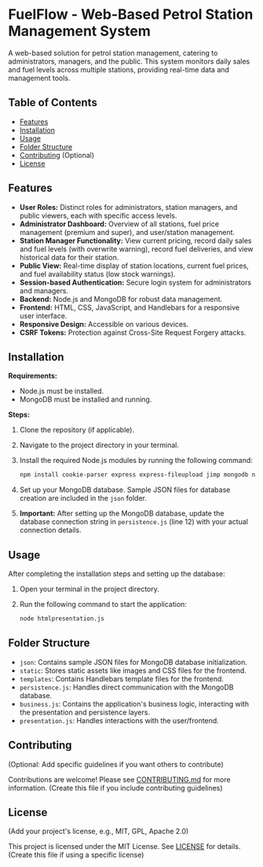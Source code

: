 # FuelFlow - Web-Based Petrol Station Management System

A web-based solution for petrol station management, catering to administrators, managers, and the public. This system monitors daily sales and fuel levels across multiple stations, providing real-time data and management tools.

## Table of Contents

- [Features](#features)
- [Installation](#installation)
- [Usage](#usage)
- [Folder Structure](#folder-structure)
- [Contributing](#contributing) (Optional)
- [License](#license)

## Features

*   **User Roles:** Distinct roles for administrators, station managers, and public viewers, each with specific access levels.
*   **Administrator Dashboard:** Overview of all stations, fuel price management (premium and super), and user/station management.
*   **Station Manager Functionality:** View current pricing, record daily sales and fuel levels (with overwrite warning), record fuel deliveries, and view historical data for their station.
*   **Public View:** Real-time display of station locations, current fuel prices, and fuel availability status (low stock warnings).
*   **Session-based Authentication:** Secure login system for administrators and managers.
*   **Backend:** Node.js and MongoDB for robust data management.
*   **Frontend:** HTML, CSS, JavaScript, and Handlebars for a responsive user interface.
*   **Responsive Design:** Accessible on various devices.
*   **CSRF Tokens:** Protection against Cross-Site Request Forgery attacks.

## Installation

**Requirements:**

*   Node.js must be installed.
*   MongoDB must be installed and running.

**Steps:**

1.  Clone the repository (if applicable).
2.  Navigate to the project directory in your terminal.
3.  Install the required Node.js modules by running the following command:

    ```bash
    npm install cookie-parser express express-fileupload jimp mongodb nodemailer sharp
    ```

4.  Set up your MongoDB database. Sample JSON files for database creation are included in the `json` folder.
5.  **Important:** After setting up the MongoDB database, update the database connection string in `persistence.js` (line 12) with your actual connection details.

## Usage

After completing the installation steps and setting up the database:

1.  Open your terminal in the project directory.
2.  Run the following command to start the application:

    ```bash
    node htmlpresentation.js
    ```

## Folder Structure

*   `json`: Contains sample JSON files for MongoDB database initialization.
*   `static`: Stores static assets like images and CSS files for the frontend.
*   `templates`: Contains Handlebars template files for the frontend.
*   `persistence.js`: Handles direct communication with the MongoDB database.
*   `business.js`: Contains the application's business logic, interacting with the presentation and persistence layers.
*   `presentation.js`: Handles interactions with the user/frontend.

## Contributing

(Optional: Add specific guidelines if you want others to contribute)

Contributions are welcome! Please see [CONTRIBUTING.md](CONTRIBUTING.md) for more information. (Create this file if you include contributing guidelines)

## License

(Add your project's license, e.g., MIT, GPL, Apache 2.0)

This project is licensed under the MIT License. See [LICENSE](LICENSE) for details. (Create this file if using a specific license)
